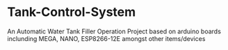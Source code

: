 # Tank-Control-System
An Automatic Water Tank Filler Operation
Project based on arduino boards inclunding MEGA, NANO, ESP8266-12E amongst other items/devices 
